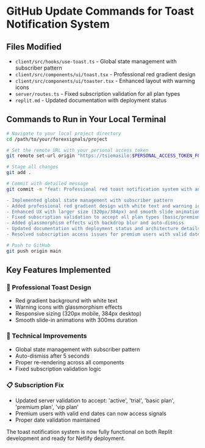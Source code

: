 # GitHub Update Commands for Toast Notification System

## Files Modified
- `client/src/hooks/use-toast.ts` - Global state management with subscriber pattern
- `client/src/components/ui/toast.tsx` - Professional red gradient design
- `client/src/components/ui/toaster.tsx` - Enhanced layout with warning icons
- `server/routes.ts` - Fixed subscription validation for all plan types
- `replit.md` - Updated documentation with deployment status

## Commands to Run in Your Local Terminal

```bash
# Navigate to your local project directory
cd /path/to/your/forexsignals/project

# Set the remote URL with your personal access token
git remote set-url origin "https://tsiemasilo:$PERSONAL_ACCESS_TOKEN_FOREX@github.com/tsiemasilo/forexsignals.git"

# Stage all changes
git add .

# Commit with detailed message
git commit -m "feat: Professional red toast notification system with animations

- Implemented global state management with subscriber pattern
- Added professional red gradient design with white text and warning icons  
- Enhanced UX with larger size (320px/384px) and smooth slide animations
- Fixed subscription validation to accept all plan types (basic/premium/vip)
- Added glassmorphism effects with backdrop blur and auto-dismiss
- Updated documentation with deployment status and architecture details
- Resolved subscription access issues for premium users with valid dates"

# Push to GitHub
git push origin main
```

## Key Features Implemented

### 🎨 Professional Toast Design
- Red gradient background with white text
- Warning icons with glassmorphism effects
- Responsive sizing (320px mobile, 384px desktop)
- Smooth slide-in animations with 300ms duration

### 🔧 Technical Improvements  
- Global state management with subscriber pattern
- Auto-dismiss after 5 seconds
- Proper re-rendering across all components
- Fixed subscription validation logic

### 📋 Subscription Fix
- Updated server validation to accept: 'active', 'trial', 'basic plan', 'premium plan', 'vip plan'
- Premium users with valid end dates can now access signals
- Proper date validation maintained

The toast notification system is now fully functional on both Replit development and ready for Netlify deployment.